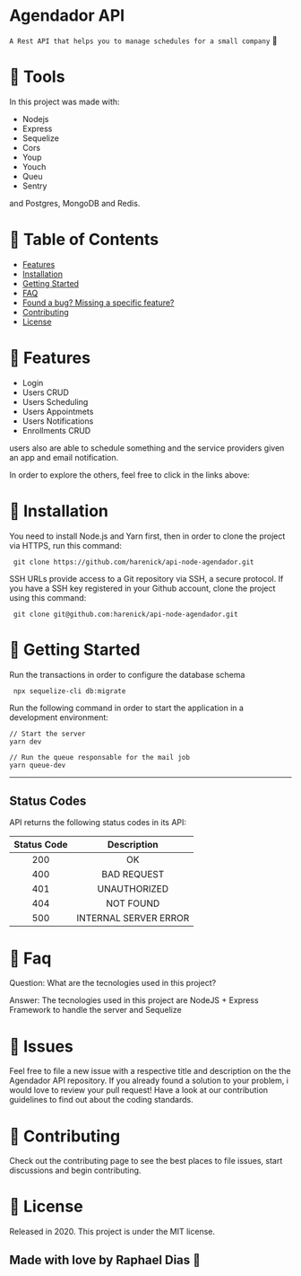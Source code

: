 
# Agendador API

```A Rest API that helps you to manage schedules for a small company``` 🚀

# 🧰 Tools

In this project was made with:

* Nodejs
* Express
* Sequelize
* Cors
* Youp
* Youch
* Queu
* Sentry

and Postgres, MongoDB and Redis.


# 📌 Table of Contents
* [Features](#features)<br />
* [Installation](#instalation) <br />
* [Getting Started](#gs)<br />
* [FAQ](#faq)<br />
* [Found a bug? Missing a specific feature?](#bug)<br />
* [Contributing](#contrib)<br />
* [License](#license)<br />

# 🚀 Features <a name="features"></a>
* Login
* Users CRUD
* Users Scheduling 
* Users Appointmets
* Users Notifications
* Enrollments CRUD

users also are able to schedule something and the service providers given an app and email notification. 

In order to explore the others, feel free to click in the links above:


# 👷 Installation <a name="instalation"></a>
You need to install Node.js and Yarn first, then in order to clone the project via HTTPS, run this command:

``` git clone https://github.com/harenick/api-node-agendador.git```

SSH URLs provide access to a Git repository via SSH, a secure protocol. If you have a SSH key registered in your Github account, clone the project using this command:

``` git clone git@github.com:harenick/api-node-agendador.git```

# 🏃 Getting Started
Run the transactions in order to configure the database schema

``` npx sequelize-cli db:migrate```

Run the following command in order to start the application in a development environment:

``` 
// Start the server
yarn dev

// Run the queue responsable for the mail job
yarn queue-dev
```

---
Status Codes
---
API returns the following status codes in its API:

| Status Code	  | Description           |
|:---------------:|:---------------------:|
|200	          | OK                    |
|400              |	BAD REQUEST           |
|401              |	UNAUTHORIZED          |
|404              |	NOT FOUND             |
|500              |INTERNAL SERVER ERROR  |

# 📮 Faq <a name="faq"></a>
Question: What are the tecnologies used in this project?

Answer: The tecnologies used in this project are NodeJS + Express Framework to handle the server and Sequelize

# 🐛 Issues <a name="bug"></a>
Feel free to file a new issue with a respective title and description on the the Agendador API repository. If you already found a solution to your problem, i would love to review your pull request! Have a look at our contribution guidelines to find out about the coding standards.

# 🎉 Contributing <a name="contrib"></a>
Check out the contributing page to see the best places to file issues, start discussions and begin contributing.

# 📕 License
Released in 2020. This project is under the MIT license. <a name="license"></a>

## Made with love by Raphael Dias 🚀
